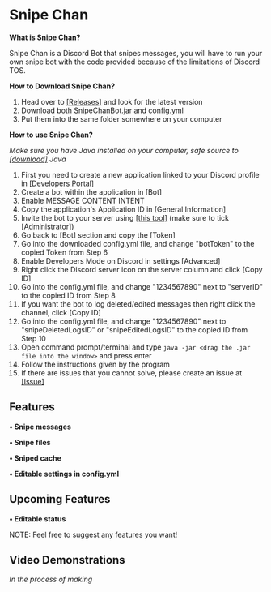 # Snipe Chan
**What is Snipe Chan?**

Snipe Chan is a Discord Bot that snipes messages, you will have to run your own snipe bot with the code provided because of the limitations of Discord TOS.

**How to Download Snipe Chan?**
1. Head over to [[Releases]](https://github.com/itsmarsss/Snipe-Chan/releases) and look for the latest version
2. Download both SnipeChanBot.jar and config.yml
3. Put them into the same folder somewhere on your computer

**How to use Snipe Chan?**

*Make sure you have Java installed on your computer, safe source to [[download]](https://www.oracle.com/java/technologies/downloads/) Java*
1. First you need to create a new application linked to your Discord profile in [[Developers Portal]](https://discord.com/developers/applications)
2. Create a bot within the application in [Bot]
3. Enable MESSAGE CONTENT INTENT
4. Copy the application's Application ID in [General Information]
5. Invite the bot to your server using [[this tool]](https://discordapi.com/permissions.html) (make sure to tick [Administrator])
6. Go back to [Bot] section and copy the [Token]
8. Go into the downloaded config.yml file, and change "botToken" to the copied Token from Step 6
7. Enable Developers Mode on Discord in settings [Advanced]
8. Right click the Discord server icon on the server column and click [Copy ID]
9. Go into the config.yml file, and change "1234567890" next to "serverID" to the copied ID from Step 8
10. If you want the bot to log deleted/edited messages then right click the channel, click [Copy ID]
11. Go into the config.yml file, and change "1234567890" next to "snipeDeletedLogsID" or "snipeEditedLogsID" to the copied ID from Step 10
12. Open command prompt/terminal and type `java -jar <drag the .jar file into the window>` and press enter
13. Follow the instructions given by the program
14. If there are issues that you cannot solve, please create an issue at [[Issue]](https://github.com/itsmarsss/Snipe-Chan/issues)

## Features
**• Snipe messages**

**• Snipe files**

**• Sniped cache**

**• Editable settings in config.yml**


## Upcoming Features
**• Editable status**

NOTE: Feel free to suggest any features you want!

## Video Demonstrations
*In the process of making*
